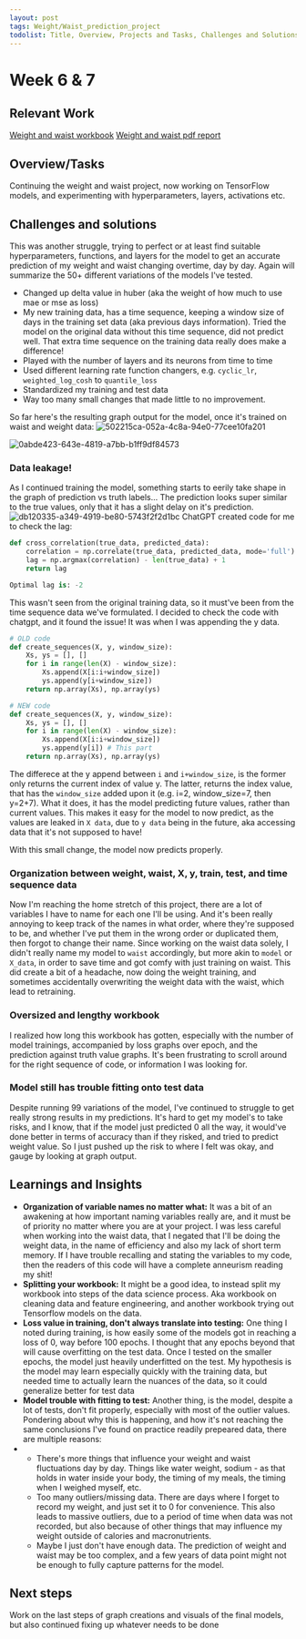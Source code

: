```yaml
---
layout: post
tags: Weight/Waist_prediction_project
todolist: Title, Overview, Projects and Tasks, Challenges and Solutions, Learnings and Insights, Next Steps, Reflections
---
```


# Week 6 & 7

## Relevant Work
[Weight and waist workbook](https://tenatic-x.github.io/_projects/weight%20and%20waist%20workbook.html)
[Weight and waist pdf report](https://tenatic-x.github.io/_projects/workbook%20report.pdf)

## Overview/Tasks

Continuing the weight and waist project, now working on TensorFlow models, and experimenting with hyperparameters, layers, activations etc.

## Challenges and solutions

This was another struggle, trying to perfect or at least find suitable hyperparameters, functions, and layers for the model to get an accurate prediction of my weight and waist changing overtime, day by day. Again will summarize the 50+ different variations of the models I've tested.
* Changed up delta value in huber (aka the weight of how much to use mae or mse as loss)
* My new training data, has a time sequence, keeping a window size of days in the training set data (aka previous days information). Tried the model on the original data without this time sequence, did not predict well. That extra time sequence on the training data really does make a difference!
* Played with the number of layers and its neurons from time to time
* Used different learning rate function changers, e.g. `cyclic_lr`, `weighted_log_cosh` to `quantile_loss`
* Standardized my training and test data
* Way too many small changes that made little to no improvement.

So far here's the resulting graph output for the model, once it's trained on waist and weight data:
![502215ca-052a-4c8a-94e0-77cee10fa201](https://github.com/user-attachments/assets/a087d0c7-2df4-46a9-afdc-32a0e11ab105)

![0abde423-643e-4819-a7bb-b1ff9df84573](https://github.com/user-attachments/assets/4bcf68be-6dd2-4de2-895a-57a6b2a81e5d)

### Data leakage!
As I continued training the model, something starts to eerily take shape in the graph of prediction vs truth labels... The prediction looks super similar to the true values, only that it has a slight delay on it's prediction.
![db120335-a349-4919-be80-5743f2f2d1bc](https://github.com/user-attachments/assets/a1642a26-665e-47a7-9aea-faf78b35f3a1)
ChatGPT created code for me to check the lag:
```python
def cross_correlation(true_data, predicted_data):
    correlation = np.correlate(true_data, predicted_data, mode='full')
    lag = np.argmax(correlation) - len(true_data) + 1
    return lag

Optimal lag is: -2
```

This wasn't seen from the original training data, so it must've been from the time sequence data we've formulated. I decided to check the code with chatgpt, and it found the issue! It was when I was appending the y data.

```python
# OLD code
def create_sequences(X, y, window_size):
    Xs, ys = [], []
    for i in range(len(X) - window_size):
        Xs.append(X[i:i+window_size])
        ys.append(y[i+window_size])
    return np.array(Xs), np.array(ys)

# NEW code
def create_sequences(X, y, window_size):
    Xs, ys = [], []
    for i in range(len(X) - window_size):
        Xs.append(X[i:i+window_size])
        ys.append(y[i]) # This part
    return np.array(Xs), np.array(ys)
```

The differece at the y append between `i` and `i+window_size`, is the former only returns the current index of value y. The latter, returns the index value, that has the `window_size` added upon it (e.g. i=2, window_size=7, then y=2+7). What it does, it has the model predicting future values, rather than current values. This makes it easy for the model to now predict, as the values are leaked in `X data`, due to `y data` being in the future, aka accessing data that it's not supposed to have!

With this small change, the model now predicts properly.

### Organization between weight, waist, X, y, train, test, and time sequence data

Now I'm reaching the home stretch of this project, there are a lot of variables I have to name for each one I'll be using. And it's been really annoying to keep track of the names in what order, where they're supposed to be, and whether I've put them in the wrong order or duplicated them, then forgot to change their name. Since working on the waist data solely, I didn't really name my model to `waist` accordingly, but more akin to `model` or `X_data`, in order to save time and got comfy with just training on waist. This did create a bit of a headache, now doing the weight training, and sometimes accidentally overwriting the weight data with the waist, which lead to retraining.

### Oversized and lengthy workbook

I realized how long this workbook has gotten, especially with the number of model trainings, accompanied by loss graphs over epoch, and the prediction against truth value graphs. It's been frustrating to scroll around for the right sequence of code, or information I was looking for.

### Model still has trouble fitting onto test data

Despite running 99 variations of the model, I've continued to struggle to get really strong results in my predictions. It's hard to get my model's to take risks, and I know, that if the model just predicted 0 all the way, it would've done better in terms of accuracy than if they risked, and tried to predict weight value. So I just pushed up the risk to where I felt was okay, and gauge by looking at graph output.

## Learnings and Insights

* **Organization of variable names no matter what:** It was a bit of an awakening at how important naming variables really are, and it must be of priority no matter where you are at your project. I was less careful when working into the waist data, that I negated that I'll be doing the weight data, in the name of efficiency and also my lack of short term memory. If I have trouble recalling and stating the variables to my code, then the readers of this code will have a complete anneurism reading my shit!
* **Splitting your workbook:** It might be a good idea, to instead split my workbook into steps of the data science process. Aka workbook on cleaning data and feature engineering, and another workbook trying out Tensorflow models on the data.
* **Loss value in training, don't always translate into testing:** One thing I noted during training, is how easily some of the models got in reaching a loss of 0, way before 100 epochs. I thought that any epochs beyond that will cause overfitting on the test data. Once I tested on the smaller epochs, the model just heavily underfitted on the test. My hypothesis is the model may learn especially quickly with the training data, but needed time to actually learn the nuances of the data, so it could generalize better for test data
* **Model trouble with fitting to test:** Another thing, is the model, despite a lot of tests, don't fit properly, especially with most of the outlier values. Pondering about why this is happening, and how it's not reaching the same conclusions I've found on practice readily prepeared data, there are multiple reasons:
* * There's more things that influence your weight and waist fluctuations day by day. Things like water weight, sodium - as that holds in water inside your body, the timing of my meals, the timing when I weighed myself, etc.
  * Too many outliers/missing data. There are days where I forget to record my weight, and just set it to 0 for convenience. This also leads to massive outliers, due to a period of time when data was not recorded, but also because of other things that may influence my weight outside of calories and macronutrients.
  * Maybe I just don't have enough data. The prediction of weight and waist may be too complex, and a few years of data point might not be enough to fully capture patterns for the model.


## Next steps

Work on the last steps of graph creations and visuals of the final models, but also continued fixing up whatever needs to be done

